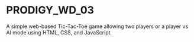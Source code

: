 # PRODIGY_WD_03
A simple web-based Tic-Tac-Toe game allowing two players or a player vs AI mode using HTML, CSS, and JavaScript.

